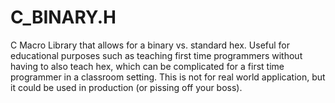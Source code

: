 # C_BINARY.H
 C Macro Library that allows for a binary vs. standard hex. Useful for educational purposes such as teaching first time programmers without having to also teach hex, which can be complicated for a first time programmer in a classroom setting. This is not for real world application, but it could be used in production (or pissing off your boss).
